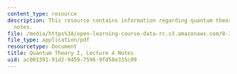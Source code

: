 ```yaml
---
content_type: resource
description: This resource contains information regarding quantum theory I, lecture
  notes.
file: /media/https%3A/open-learning-course-data-rc.s3.amazonaws.com/8-321-quantum-theory-i-fall-2017/ac00139191d2945975969fd58e335c09_MIT8_321F17_lec4.pdf
file_type: application/pdf
resourcetype: Document
title: Quantum Theory I, Lecture 4 Notes
uid: ac001391-91d2-9459-7596-9fd58e335c09
---
```

